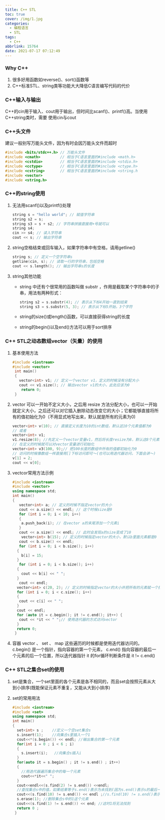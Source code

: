 ```yaml
---
title: C++ STL
toc: true
cover: /img/1.jpg
categories:
  - 编程语言
  - STL
tags:
  - C++
abbrlink: 15764
date: 2021-07-17 07:12:49
---
```


### Why C++

1. 很多好用函数如reverse()、sort()函数等
2. C++标准STL、string类等功能大大降低C语言编写代码的代价<!-- more -->

### C++输入与输出

C++的cin用于输入、cout用于输出，但时间比scanf()、printf()高。当使用C++string类时，需要
使用cin与cout

### C++头文件

建议一般别写万能头文件，因为有时会因万能头文件而超时

```C++
#include <bits/stdc++.h> // 万能头文件
#include <cmath>         // 相当于C语⾔⾥⾯的#include <math.h>
#include <cstdio>        // 相当于C语⾔⾥⾯的#include <stdio.h>
#include <cctype>        // 相当于C语⾔⾥⾯的#include <ctype.h>
#include <cstring>       // 相当于C语⾔⾥⾯的#include <string.h
#include <vector>        
#include <string.h>
```



### C++的string使用

1. 无法用scanf()以及printf()处理

   ```C++
   string s = "hello world"; // 赋值字符串
   string s2 = s;
   string s3 = s + s2; // 字符串拼接直接⽤+号就可以
   string s4;
   cin >> s4; // 读⼊字符串
   cout << s; // 输出字符串
   ```

2. string空格结束或回车输入，如果字符串中有空格，请用getline()

   ```c++
   string s; // 定义⼀个空字符串s
   getline(cin, s); // 读取⼀⾏的字符串，包括空格
   cout << s.length(); // 输出字符串s的⻓度
   ```

3. string其他功能

   - string 中还有个很常⽤的函数叫做 substr ，作⽤是截取某个字符串中的⼦串，⽤法有两种形式：

     ```c++
     string s2 = s.substr(4); // 表示从下标4开始⼀直到结束
     string s3 = s.substr(5, 3); // 表示从下标5开始，3个字符
     ```

   - string的size()或length()函数，可以直接获得string的长度

   - string的begin()以及end()方法可以用于sort排序

### C++ STL之动态数组vector（⽮量）的使⽤

1. 基本使用方法

   ```c++
   #include <iostream>
   #include <vector>
    int main() 
    {
      vector<int> v1; // 定义⼀个vector v1，定义的时候没有分配⼤⼩
      cout << v1.size(); // 输出vector v1的⼤⼩，此处应该为0
       return 0;
    }
   ```

2. vector 可以⼀开始不定义⼤⼩，之后⽤ resize ⽅法分配⼤⼩，也可以⼀开始就定义⼤⼩，之后还可以对它插⼊删除动态改变它的⼤⼩；它都能够直接将所有的值初始化为0（不⽤显式地写出来，默认就是所有的元素为0)

   ```C++
   vector<int> v(10); // 直接定义⻓度为10的int数组，默认这10个元素值都为0
   // 或者
   vector<int> v1;
   v1.resize(8); //先定义⼀个vector变量v1，然后将⻓度resize为8，默认这8个元素都是0
   // 在定义的时候就可以对vector变量进⾏初始化
   vector<int> v3(100, 9);// 把100⻓度的数组中所有的值都初始化为9
   // 访问的时候像数组⼀样直接⽤[]下标访问即可～(也可以⽤迭代器访问，下⾯会讲～)
   v[1] = 2;
   cout << v[0];
   ```

3. vectcor常用方法示例

   ```c++
   #include <iostream>
   #include <vector>
   using namespace std;
   int main() 
   {
      vector<int> a; // 定义的时候不指定vector的⼤⼩
      cout << a.size() << endl; // 这个时候size是0
      for (int i = 0; i < 10; i++) 
      {
       a.push_back(i); // 在vector a的末尾添加⼀个元素i
      }
      cout << a.size() << endl; // 此时会发现a的size变成了10
       vector<int> b(15); // 定义的时候指定vector的⼤⼩，默认b⾥⾯元素都是0
      cout << b.size() << endl;
      for (int i = 0; i < b.size(); i++) 
     {
       b[i] = 15;
     }
      for (int i = 0; i < b.size(); i++) 
     {
       cout << b[i] << " ";
     }
      cout << endl;
     vector<int> c(20, 2); // 定义的时候指定vector的⼤⼩并把所有的元素赋⼀个指定的值
     for (int i = 0; i < c.size(); i++)
     {
      cout << c[i] << " ";
     }
     cout << endl;
     for (auto it = c.begin(); it != c.end(); it++) { 
      cout << *it << " ";// 使⽤迭代器的⽅式访问vector
     }
     return 0;
    }
   ```

4. 容器 vector 、 set 、 map 这些遍历的时候都是使⽤迭代器访问的。
   c.begin() 是⼀个指针，指向容器的第⼀个元素， c.end() 指向容器的最后⼀个元素的后⼀个位置，所以迭代器指针 it 的for循环判断条件是 it != c.end()

### C++ STL之集合set的使⽤

1. set是集合，一个set里面的各个元素是各不相同的，而且set会按照元素从大到小排序(既能保证元素不重复，又能从大到小排序)

2. set的常用用法

   ```C++
   #include <iostream>
   #include <set>
   using namespace std;
   int main()
   {
     set<int> s ;    //定义一个空set集合s
     s.insert(1);    //向集合s里插入一个1
     cout<<*(s.begin()) << endl; //输出集合的第一个元素
     for(int i = 0 ; i < 6 ; i)
     {
       s.insert(i);   //向集合s插入i
     }
     for(auto it = s.begin() ; it != s.end() ; it++)
     {
       //用迭代器遍历集合中的每一个元素
       cout<<*it<<" ";
     }
     cout<<endl<<(s.find(2) != s.end()) <<endl;
     //查找集合s中的值，如果结果等于s.end()表示为未找到(因为s.end()表示s的最后一个元素的下一个所在位置)
     cout<<(s.find(10) != s.end()) << endl ;//s.find(10) != s.end()表示能找到10这个元素
     s.erase(1); //删除集合s中的1这个元素
     cout<<(s.find(1) != s.end()) << end; //这时1将无法找到
     return 0 ;
    }
   ```

